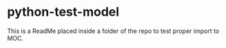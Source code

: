 # python-test-model

This is a ReadMe placed inside a folder of the repo to test proper import to MOC.